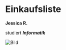 # Einkaufsliste

**Jessica R.**

studiert ***Informatik***

![Bild](C:\Users\Jessi\Documents\GitHub\Einkaufsliste\Einkaufsliste\bild.jpeg)

